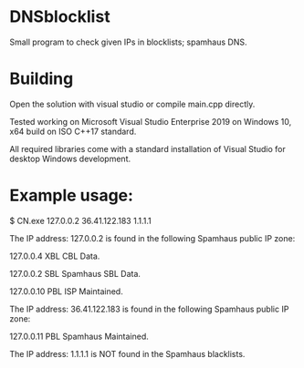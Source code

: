 # DNSblocklist
Small program to check given IPs in blocklists; spamhaus DNS.

# Building
Open the solution with visual studio or compile main.cpp directly. 

Tested working on Microsoft Visual Studio Enterprise 2019 on Windows 10, 
x64 build on ISO C++17 standard.

All required libraries come with a standard installation of Visual Studio for
desktop Windows development.

# Example usage:
$ CN.exe 127.0.0.2 36.41.122.183 1.1.1.1

The IP address: 127.0.0.2 is found in the following Spamhaus public IP zone:

127.0.0.4 XBL   CBL Data.

127.0.0.2 SBL   Spamhaus SBL Data.

127.0.0.10 PBL  ISP Maintained.



The IP address: 36.41.122.183 is found in the following Spamhaus public IP zone:

127.0.0.11 PBL  Spamhaus Maintained.



The IP address: 1.1.1.1 is NOT found in the Spamhaus blacklists.
